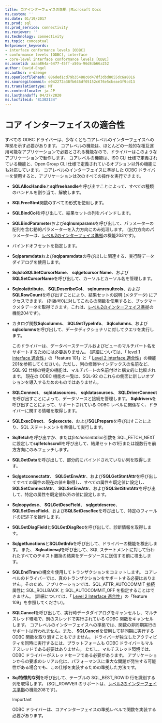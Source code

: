 ```yaml
---
title: コアインターフェイスの準拠 |Microsoft Docs
ms.custom: ''
ms.date: 01/19/2017
ms.prod: sql
ms.prod_service: connectivity
ms.reviewer: ''
ms.technology: connectivity
ms.topic: conceptual
helpviewer_keywords:
- interface conformance levels [ODBC]
- conformance levels [ODBC], interface
- core-level interface conformance levels [ODBC]
ms.assetid: aaaa864a-6477-45ff-a50a-96d8db66a252
author: David-Engel
ms.author: v-daenge
ms.openlocfilehash: 886ded1cd79b35488c0d47df3dbd8055dc6a8016
ms.sourcegitcommit: e042272a38fb646df05152c676e5cbeae3f9cd13
ms.translationtype: MT
ms.contentlocale: ja-JP
ms.lasthandoff: 04/27/2020
ms.locfileid: "81302134"
---
```

# <a name="core-interface-conformance"></a>コア インターフェイスの適合性
すべての ODBC ドライバーは、少なくともコアレベルのインターフェイスへの準拠を示す必要があります。 コアレベルの機能は、ほとんどの一般的な相互運用可能なアプリケーションで必要とされる機能なので、ドライバーはこのようなアプリケーションで動作します。 コアレベルの機能は、ISO CLI 仕様で定義されている機能と、Open Group CLI 仕様で定義されているオプション以外の機能にも対応しています。 コアレベルのインターフェイスに準拠した ODBC ドライバーを使用すると、アプリケーションは次のすべての操作を実行できます。  
  
-   **SQLAllocHandle**と**sqlfreehandle**を呼び出すことによって、すべての種類のハンドルを割り当て、解放します。  
  
-   **SQLFreeStmt**関数のすべての形式を使用します。  
  
-   **SQLBindCol**を呼び出して、結果セットの列をバインドします。  
  
-   **SQLBindParameter**および**sqlnumparams**を呼び出して、パラメーターの配列を含む動的パラメーターを入力方向にのみ処理します。 (出力方向のパラメーターは、[レベル2のインターフェイス準拠](../../../odbc/reference/develop-app/level-2-interface-conformance.md)の機能203です)。  
  
-   バインドオフセットを指定します。  
  
-   **Sqlparamdata**および**sqlparamdata**の呼び出しに関連する、実行時データダイアログを使用します。  
  
-   **SqlcloSQLSetCursorName**、 **sqlgetcursor Name**、および**SQLSetCursorName**を呼び出して、カーソルとカーソル名を管理します。  
  
-   **Sqlcolattribute**、 **SQLDescribeCol**、 **sqlnumresultcols**、および**SQLRowCount**を呼び出すことにより、結果セットの説明 (メタデータ) にアクセスできます。 (列番号0に対してこれらの関数を使用すると、ブックマークメタデータを取得できます。これは、[レベル2のインターフェイス準拠](../../../odbc/reference/develop-app/level-2-interface-conformance.md)の機能204です)。  
  
-   カタログ関数**Sqlcolumns**、 **SQLGetTypeInfo**、 **Sqlcolumns**、および**sqlcolumns**を呼び出して、データディクショナリに対してクエリを実行します。  
  
     このドライバーは、データベーステーブルおよびビューのマルチパート名をサポートするためには必要ありません。 (詳細については、「 [level 1 Interface 適合性](../../../odbc/reference/develop-app/level-1-interface-conformance.md)」の「feature 101」と「 [Level 2 interface 適合性](../../../odbc/reference/develop-app/level-2-interface-conformance.md)」の機能201を参照してください)。ただし、列の修飾やインデックスの名前など、SQL-92 仕様の特定の機能は、マルチパートの名前付けと構文的に比較されます。 現在の ODBC 機能の一覧は、SQL-92 のこれらの側面に新しいオプションを導入するためのものではありません。  
  
-   **SQLConnect**、 **sqldatasources**、 **sqldatasources**、 **SQLDriverConnect**を呼び出すことによって、データソースと接続を管理します。 **Sqldrivers**を呼び出すことによって、サポートされている ODBC レベルに関係なく、ドライバーに関する情報を取得します。  
  
-   **SQLExecDirect**、 **Sqlexecute**、および**SQLPrepare**を呼び出すことにより、SQL ステートメントを準備して実行します。  
  
-   **Sqlfetch**を呼び出すか、または*fetchorientation*引数を SQL_FETCH_NEXT に設定して**sqlfetchscroll**を呼び出して、結果セットの1行または複数行を前方方向にのみフェッチします。  
  
-   **SQLGetData**を呼び出して、部分的にバインドされていない列を取得します。  
  
-   **Sqlgetconnectattr**、 **SQLGetEnvAttr**、および**SQLGetStmtAttr**を呼び出してすべての属性の現在の値を取得し、すべての属性を既定値に設定し、 **SQLSetConnectAttr**、 **SQLSetEnvAttr**、および**SQLSetStmtAttr**を呼び出して、特定の属性を既定値以外の値に設定します。  
  
-   **Sqlcopydesc**、 **SQLGetDescField**、 **sqlgetdescrec**、 **SQLSetDescField**、および**SQLSetDescRec**を呼び出して、特定のフィールドの記述子を操作します。  
  
-   **SQLGetDiagField**と**SQLGetDiagRec**を呼び出して、診断情報を取得します。  
  
-   **Sqlgetfunctions**と**SQLGetInfo**を呼び出して、ドライバーの機能を検出します。 また、 **Sqlnativesql**を呼び出して、SQL ステートメントに対して行われたすべてのテキスト置換の結果をデータソースに送信する前に検出します。  
  
-   **SQLEndTran**の構文を使用してトランザクションをコミットします。 コアレベルのドライバーでは、真のトランザクションをサポートする必要はありません。そのため、アプリケーションでは、SQL_ATTR_AUTOCOMMIT 接続属性に SQL_ROLLBACK と SQL_AUTOCOMMIT_OFF を指定することはできません。 (詳細については、「 [Level 2 Interface 適合性](../../../odbc/reference/develop-app/level-2-interface-conformance.md)」の「feature 109」を参照してください)。  
  
-   **SQLCancel**を呼び出して、実行時データダイアログをキャンセルし、マルチスレッド環境で、別のスレッドで実行されている ODBC 関数をキャンセルします。 コアレベルのインターフェイスへの準拠では、関数の非同期実行のサポートは行われません。また、 **SQLCancel**を使用して非同期に実行する ODBC 関数を取り消すこともできません。 ドライバーが独立したアクティビティを同時に実行するには、プラットフォームも ODBC ドライバーもマルチスレッドである必要はありません。 ただし、マルチスレッド環境では、ODBC ドライバーがスレッドセーフである必要があります。 アプリケーションからの要求のシリアル化は、パフォーマンスに重大な問題が発生する可能性がある場合でも、この仕様を実装するための準拠した方法です。  
  
-   **Sql特徴的な列**を呼び出して、テーブルの SQL_BEST_ROWID 行を識別する列を取得します。 (SQL_ROWVER のサポートは、[レベル2のインターフェイス準拠](../../../odbc/reference/develop-app/level-2-interface-conformance.md)の機能208です)。  
  
    > [!IMPORTANT]  
    >  ODBC ドライバーは、コアインターフェイスの準拠レベルで関数を実装する必要があります。
